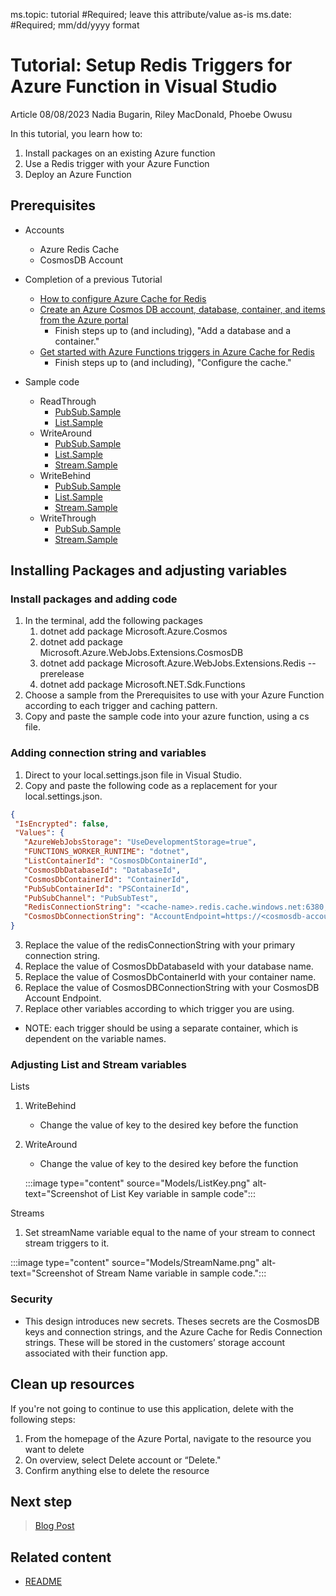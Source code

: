 ms.topic: tutorial #Required; leave this attribute/value as-is
ms.date: #Required; mm/dd/yyyy format


# Tutorial: Setup Redis Triggers for Azure Function in Visual Studio
Article 08/08/2023 Nadia Bugarin, Riley MacDonald, Phoebe Owusu

In this tutorial, you learn how to:
1. Install packages on an existing Azure function
1. Use a Redis trigger with your Azure Function
1. Deploy an Azure Function


## Prerequisites
- Accounts
    - Azure Redis Cache 
   - CosmosDB Account
- Completion of a previous Tutorial
    - [How to configure Azure Cache for Redis](https://learn.microsoft.com/en-us/azure/azure-cache-for-redis/cache-configure)
    - [Create an Azure Cosmos DB account, database, container, and items from the Azure portal](https://learn.microsoft.com/en-us/azure/cosmos-db/nosql/quickstart-portal)
        - Finish steps up to (and including), "Add a database and a container."
    - [Get started with Azure Functions triggers in Azure Cache for Redis](https://learn.microsoft.com/en-us/azure/azure-cache-for-redis/cache-tutorial-functions-getting-started)
        - Finish steps up to (and including), "Configure the cache."

- Sample code
    - ReadThrough
        - [PubSub.Sample](samples/CosmosDbIntegtation/ReadThroughSamples/PubSubSample.cs)
        - [List.Sample](samples/CosmosDbIntegtation/ReadThroughSamples/ListSample.cs)
    - WriteAround
        - [PubSub.Sample](samples/CosmosDbIntegtation/WriteAroundSamples/PubSubSample.cs)
        - [List.Sample](samples/CosmosDbIntegtation/WriteAroundSamples/ListSample.cs)
        - [Stream.Sample](samples/CosmosDbIntegtation/WriteAroundSamples/StreamSample.cs)
    - WriteBehind
        - [PubSub.Sample](samples/CosmosDbIntegtation/WriteBehindSamples/PubSubSample.cs)
        - [List.Sample](samples/CosmosDbIntegtation/WriteBehindSamples/ListSample.cs)
        - [Stream.Sample](samples/CosmosDbIntegtation/WriteBehindSamples/StreamSample.cs)
    - WriteThrough
        - [PubSub.Sample](samples/CosmosDbIntegtation/WriteThroughSamples/PubSubSample.cs)
        - [Stream.Sample](samples/CosmosDbIntegtation/WriteThroughSamples/StreamSample.cs)

<!-- 6. Account sign in --------------------------------------------------------------------

Required: If you need to sign in to the portal to do the Tutorial, this H2 and link are required.

-->

<!--## Sign in to 
Home - Microsoft Azure
TODO: add your instructions-->

## Installing Packages and adjusting variables

### Install packages and adding code
1. In the terminal, add the following packages
    1. dotnet add package Microsoft.Azure.Cosmos
    1. dotnet add package Microsoft.Azure.WebJobs.Extensions.CosmosDB
    1. dotnet add package Microsoft.Azure.WebJobs.Extensions.Redis --prerelease
    1. dotnet add package Microsoft.NET.Sdk.Functions
1. Choose a sample from the Prerequisites to use with your Azure Function according to each trigger and caching pattern.
1. Copy and paste the sample code into your azure function, using a cs file.

### Adding connection string and variables
1. Direct to your local.settings.json file in Visual Studio.
2. Copy and paste the following code as a replacement for your local.settings.json.

 ```json
 {
  "IsEncrypted": false,
  "Values": {
    "AzureWebJobsStorage": "UseDevelopmentStorage=true",
    "FUNCTIONS_WORKER_RUNTIME": "dotnet",
    "ListContainerId": "CosmosDbContainerId",
    "CosmosDbDatabaseId": "DatabaseId",
    "CosmosDbContainerId": "ContainerId",
    "PubSubContainerId": "PSContainerId",
    "PubSubChannel": "PubSubTest",
    "RedisConnectionString": "<cache-name>.redis.cache.windows.net:6380,password=<access-key>,ssl=True,abortConnect=False,tiebreaker=",
    "CosmosDbConnectionString": "AccountEndpoint=https://<cosmosdb-account>.documents.azure.com:443/;AccountKey=<access-key>;"
 }
 ```
3.	Replace the value of the redisConnectionString with your primary connection string. 
4.	Replace the value of CosmosDbDatabaseId with your database name. 
5.	Replace the value of CosmosDbContainerId with your container name. 
6.	Replace the value of CosmosDBConnectionString with your CosmosDB Account Endpoint.
7. Replace other variables according to which trigger you are using.
* NOTE: each trigger should be using a separate container, which is dependent on the variable names.

### Adjusting List and Stream variables
Lists 
1.	WriteBehind
    - Change the value of key to the desired key before the function 
2.	WriteAround 
    - Change the value of key to the desired key before the function 

    :::image type="content" source="Models/ListKey.png" alt-text="Screenshot of List Key variable in sample code":::
 
Streams 
1.	Set streamName variable equal to the name of your stream to connect stream triggers to it. 

:::image type="content" source="Models/StreamName.png" alt-text="Screenshot of Stream Name variable in sample code.":::

### Security
* This design introduces new secrets. Theses secrets are the CosmosDB keys and connection strings, and the Azure Cache for Redis Connection strings. These will be stored in the customers’ storage account associated with their function app.

## Clean up resources

If you're not going to continue to use this application, delete
<resources> with the following steps:

1. From the homepage of the Azure Portal, navigate to the resource you want to delete
1. On overview, select Delete account or “Delete."
1. Confirm anything else to delete the resource

<!-- 9. Next step/Related content ------------------------------------------------------------------------ 

Optional: You have two options for manually curated links in this pattern: Next step and Related content. You don't have to use either, but don't use both.
  - For Next step, provide one link to the next step in a sequence. Use the blue box format
  - For Related content provide 1-3 links. Include some context so the customer can determine why they would click the link. Add a context sentence for the following links.

-->

## Next step

> [Blog Post](article-concept.md)

<!-- OR -->

## Related content

- [README](article-concept.md)
